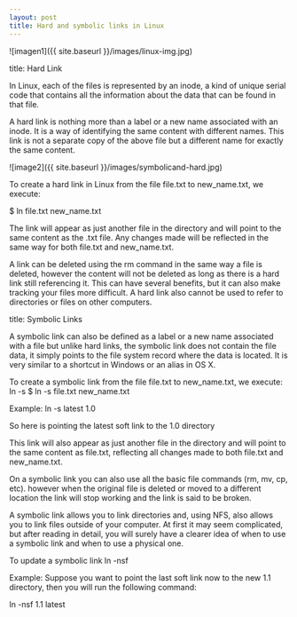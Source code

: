 ```yaml
---
layout: post
title: Hard and symbolic links in Linux
---
```


![imagen1]({{ site.baseurl }}/images/linux-img.jpg)

title: Hard Link

In Linux, each of the files is represented by an inode, a kind of unique serial code that contains all the information about the data that can be found in that file.

A hard link is nothing more than a label or a new name associated with an inode. It is a way of identifying the same content with different names. This link is not a separate copy of the above file but a different name for exactly the same content.

![image2]({{ site.baseurl }}/images/symbolicand-hard.jpg)

To create a hard link in Linux from the file file.txt to new_name.txt, we execute:

$ ln file.txt new_name.txt

The link will appear as just another file in the directory and will point to the same content as the .txt file. Any changes made will be reflected in the same way for both file.txt and new_name.txt.

A link can be deleted using the rm command in the same way a file is deleted, however the content will not be deleted as long as there is a hard link still referencing it. This can have several benefits, but it can also make tracking your files more difficult. A hard link also cannot be used to refer to directories or files on other computers.


title: Symbolic Links


A symbolic link can also be defined as a label or a new name associated with a file but unlike hard links, the symbolic link does not contain the file data, it simply points to the file system record where the data is located. It is very similar to a shortcut in Windows or an alias in OS X.

To create a symbolic link from the file file.txt to new_name.txt, we execute: ln -s <SoftLink name> <Directory which soft link will point to> $ ln -s file.txt new_name.txt

Example: ln -s latest 1.0

So here is pointing the latest soft link to the 1.0 directory

This link will also appear as just another file in the directory and will point to the same content as file.txt, reflecting all changes made to both file.txt and new_name.txt.

On a symbolic link you can also use all the basic file commands (rm, mv, cp, etc). however when the original file is deleted or moved to a different location the link will stop working and the link is said to be broken.

A symbolic link allows you to link directories and, using NFS, also allows you to link files outside of your computer. At first it may seem complicated, but after reading in detail, you will surely have a clearer idea of ​​when to use a symbolic link and when to use a physical one.

To update a symbolic link ln -nsf <New directory> <Soft link>

Example: Suppose you want to point the last soft link now to the new 1.1 directory, then you will run the following command:

ln -nsf 1.1 latest



